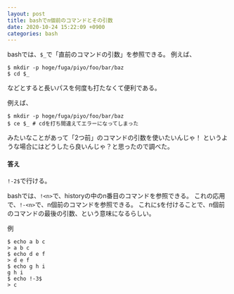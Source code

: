 ```yaml
---
layout: post
title: bashでn個前のコマンドとその引数
date: 2020-10-24 15:22:09 +0900
categories: bash
---
```

bashでは、`$_`で「直前のコマンドの引数」を参照できる。
例えば、

```
$ mkdir -p hoge/fuga/piyo/foo/bar/baz
$ cd $_
```

などとすると長いパスを何度も打たなくて便利である。

例えば、

```
$ mkdir -p hoge/fuga/piyo/foo/bar/baz
$ ce $_ # cdを打ち間違えてエラーになってしまった
```

みたいなことがあって「2つ前」のコマンドの引数を使いたいんじゃ！
というような場合にはどうしたら良いんじゃ？と思ったので調べた。

#### 答え
`!-2$`で行ける。

bashでは、`!<n>`で、historyの中のn番目のコマンドを参照できる。
これの応用で、`!-<n>`で、n個前のコマンドを参照できる。
これに`$`を付けることで、n個前のコマンドの最後の引数、という意味になるらしい。

例

```
$ echo a b c
> a b c
$ echo d e f
> d e f
$ echo g h i
g h i
$ echo !-3$
> c
```
